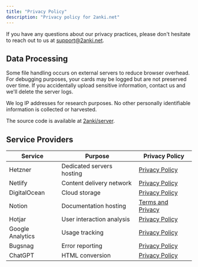 ```yaml
---
title: "Privacy Policy"
description: "Privacy policy for 2anki.net"
---
```


If you have any questions about our privacy practices, please don't hesitate to reach out to us at [support@2anki.net](mailto:support@2anki.net).

## Data Processing

Some file handling occurs on external servers to reduce browser overhead. For debugging purposes, your cards may be logged but are not preserved over time. If you accidentally upload sensitive information, contact us and we'll delete the server logs.

We log IP addresses for research purposes. No other personally identifiable information is collected or harvested.

The source code is available at [2anki/server](https://github.com/2anki/server).

## Service Providers

| Service | Purpose | Privacy Policy |
|---------|----------|---------------|
| Hetzner | Dedicated servers hosting | [Privacy Policy](https://www.hetzner.com/legal/privacy-policy) |
| Netlify | Content delivery network | [Privacy Policy](https://www.netlify.com/privacy/) |
| DigitalOcean | Cloud storage | [Privacy Policy](https://www.digitalocean.com/legal/privacy-policy/) |
| Notion | Documentation hosting | [Terms and Privacy](https://www.notion.so/Terms-and-Privacy-28ffdd083dc3473e9c2da6ec011b58ac) |
| Hotjar | User interaction analysis | [Privacy Policy](https://www.hotjar.com/legal/policies/privacy/) |
| Google Analytics | Usage tracking | [Privacy Policy](https://policies.google.com/privacy?hl=en-US) |
| Bugsnag | Error reporting | [Privacy Policy](https://smartbear.com/privacy/) |
| ChatGPT | HTML conversion | [Privacy Policy](https://openai.com/policies/privacy-policy/?utm_source=chatgpt.com) |